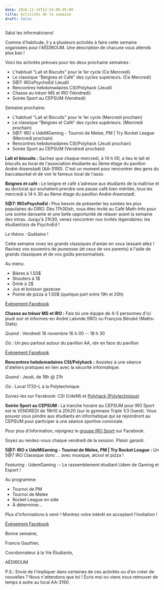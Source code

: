 ```yaml
---
date: 2016-11-16T12:54:00-05:00
title: Activités de la semaine
draft: false
---
```


Salut les informaticiens!

Comme d'habitude, il y a plusieurs activités à faire cette semaine organisées pour l'AÉDIROUM.
Une description de chacune vous attends plus bas !

Voici les activités prévues pour les deux prochaine semaines :

* L'habituel "Lait et Biscuits" pour le 1er cycle (Ce Mercredi)
* Le classique "Beignes et Café" des cycles supérieurs. (Ce Mercredi)
* 5@7: IROxPsychoEd (Jeudi)
* Rencontres hebdomadaires CSI/Polyhack (Jeudi) 
* Chasse au trésor MS et IRO (Vendredi)
* Soirée Sport au CEPSUM (Vendredi)

<!--more-->

Semaine prochaine:

* L'habituel "Lait et Biscuits" pour le 1er cycle (Mercredi prochain)
* Le classique "Beignes et Café" des cycles supérieurs. (Mercredi prochain)
* 5@7: IRO x UdeMGaming - Tournoi de Melee, PM | Try Rocket League (Mercredi prochain)
* Rencontres hebdomadaires CSI/Polyhack (Jeudi prochain)
* Soirée Sport au CEPSUM (Vendredi prochain)

**Lait et biscuits :**
Sachez que chaque mercredi, à 14 h 00, a lieu le lait et biscuits au local de l'association étudiante au 3ème étage du pavillon André-Aisenstadt (AA-3190).
C'est un moment pour rencontrer des gens du baccalauréat et de voir le fameux local de l'asso.

**Beignes et café :**
Le beigne et café s'adresse aux étudiants de la maîtrise et au doctorat qui souhaitent prendre une pause café bien méritée, tous les mercredi à 14 h 30 au 6ème étage du pavillon André-Aisenstadt.

**5@7: IROxPsychoEd :**
Plus besoin de présenter les soirées les plus populaires du DIRO.
Dès 17h30ish, vous êtes invité au Café Math-Info pour une soirée dansante et une belle opportunité de relaxer avant la semaine des intras.
Jusqu'à 21h30, venez rencontrer nos invités légendaires: les étudiant(e)s de PsychoEd !

*Le thème :* Quétaine !

Cette semaine vivez les grands classiques d'antan en vous laissant allez !
Ravivez vos souvenirs de jeunesses (et ceux de vos parents) à l'aide de grands classiques et de vos goûts personnalisés.

Au menu:

* Bières à 1.50$
* Shooters à 1$
* Drink à 2$
* Jus et boisson gazeuse
* Pointe de pizza à 1.50$ (quelque part entre 19h et 20h)

[Évènement Facebook](https://fb.com/events/800927680045127)

**Chasse au trésor MS et IRO :**
Fais toi une équipe de 4-5 personnes d'ici jeudi soir et informes-en André Lalonde (IRO) ou François Bérubé (Maths-Stats).

*Quand :* Vendredi 18 novembre 16 h 00 -- 18 h 30

*Où :* Un peu partout autour du pavillon AA, rdv en face du pavillon

[Évènement Facebook](https://fb.com/events/639959089498675)

**Rencontres hebdomadaires CSI/Polyhack :**
Assistez à une séance d'ateliers pratiques en lien avec la sécurité informatique.

*Quand :* Jeudi, de 18h @ 21h

*Où :* Local 1720-L à la Polytechnique.

Suivez-les sur Facebook: CSI (UdeM) et [Polyhack (Polytechnique)](https://fb.com/ph4ck)

**Soirée Sport au CEPSUM :**
La tranche horaire au CEPSUM pour IRO Sport est le VENDREDI de 19h10 à 20h20 (sur le gymnase Triple 1/3 Ouest).
Vous pouvez vous joindre aux étudiants en informatique qui se rejoindront au CEPSUM pour participer à une séance sportive conviviale.

Pour plus d'information, rejoignez le [groupe IRO Sport](https://fb.com/groups/718762054920741) sur Facebook.

Soyez au rendez-vous chaque vendredi de la session. Plaisir garanti.

**5@7: IRO x UdeMGaming - Tournoi de Melee, PM | Try Rocket League :**
Un 5@7 IRO Classique donc ... avec musique, alcool et pizza !

*Featuring :* UdemGaming -- Le rassemblement étudiant Udem de Gaming et Esport !

Au programme:

* Tournoi de PM
* Tournoi de Melee
* Rocket League on side
* À déterminer...

Plus d'informations à venir ! Montrez votre intérêt en acceptant l'invitation ! 

[Évènement Facebook](https://fb.com/events/1826241440959587)

Bonne semaine,

Francis Gauthier,

Coordonnateur à la Vie Étudiante,

AÉDIROUM

P.S.: Envie de t'impliquer dans certaines de ces activités ou d'en créer de nouvelles ?
Nous n'attendons que toi !
Écris moi ou viens nous retrouver de temps à autre au local AA-3190.
